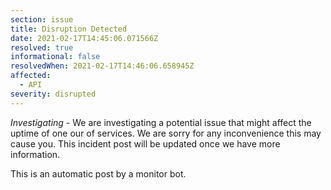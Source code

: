 ```yaml
---
section: issue
title: Disruption Detected
date: 2021-02-17T14:45:06.071566Z
resolved: true
informational: false
resolvedWhen: 2021-02-17T14:46:06.658945Z
affected:
  - API
severity: disrupted
---
```

*Investigating* - We are investigating a potential issue that might affect the uptime of one our of services. We are sorry for any inconvenience this may cause you. This incident post will be updated once we have more information.

This is an automatic post by a monitor bot.
        